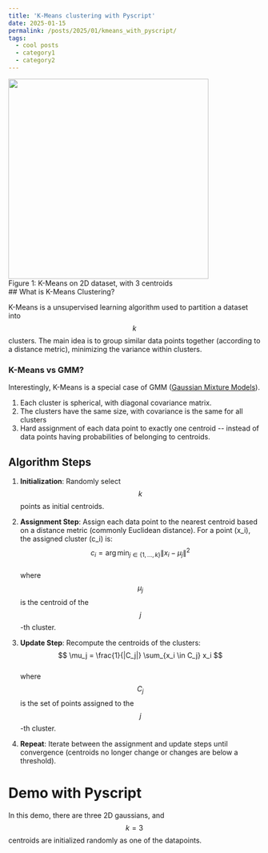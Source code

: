 ```yaml
---
title: 'K-Means clustering with Pyscript'
date: 2025-01-15
permalink: /posts/2025/01/kmeans_with_pyscript/
tags:
  - cool posts
  - category1
  - category2
---
```


<!-- ![kmeans]({{ site.url }}{{ site.baseurl }}/images/kmeans.png) -->
<html>
<img class="center" src="{{ site.url }}{{ site.baseurl }}/images/kmeans.png" width="400">
<figcaption>Figure 1: K-Means on 2D dataset, with 3 centroids</figcaption>
</html>
## What is K-Means Clustering?

K-Means is a unsupervised learning algorithm used to partition a dataset into $$k$$ clusters. The main idea is to group similar data points together (according to a distance metric), minimizing the variance within clusters.

### K-Means vs GMM?
Interestingly, K-Means is a special case of GMM ([Gaussian Mixture Models](https://scikit-learn.org/stable/modules/mixture.html)).
  1. Each cluster is spherical, with diagonal covariance matrix.
  2. The clusters have the same size, with covariance is the same for all clusters
  3. Hard assignment of each data point to exactly one centroid -- instead of data points having probabilities of belonging to centroids.

## Algorithm Steps

1. **Initialization**: Randomly select $$k$$ points as initial centroids.
2. **Assignment Step**: Assign each data point to the nearest centroid based on a distance metric (commonly Euclidean distance). For a point \(x_i\), the assigned cluster \(c_i\) is:  
   $$ 
   c_i = \arg\min_{j \in \{1, \dots, k\}} \| x_i - \mu_j \|^2 
   $$  
   where $$\mu_j$$ is the centroid of the $$j$$-th cluster.

3. **Update Step**: Recompute the centroids of the clusters:  
   $$ 
   \mu_j = \frac{1}{|C_j|} \sum_{x_i \in C_j} x_i 
   $$  
   where $$C_j$$ is the set of points assigned to the $$j$$-th cluster.

4. **Repeat**: Iterate between the assignment and update steps until convergence (centroids no longer change or changes are below a threshold).

# Demo with Pyscript

In this demo, there are three 2D gaussians, and $$k=3$$ centroids are initialized randomly as one of the datapoints.
<html>
    <head>
        <!-- Recommended meta tags -->
        <meta charset="UTF-8">
        <meta name="viewport" content="width=device-width,initial-scale=1.0">
        <script type="module" src="https://pyscript.net/releases/2024.1.1/core.js"></script>
        <!-- <script>
    // Register Service Worker
    if ('serviceWorker' in navigator) {
      // Define the Service Worker logic as a Blob (inline)
      const workerCode = `
        self.addEventListener('fetch', (event) => {
          const newHeaders = new Headers(event.request.headers);
          newHeaders.set('Cross-Origin-Embedder-Policy', 'require-corp');
          newHeaders.set('Cross-Origin-Opener-Policy', 'same-origin');
          const modifiedRequest = new Request(event.request, { headers: newHeaders });
          event.respondWith(fetch(modifiedRequest));
        });
      `;

      // Create a Blob URL for the Service Worker
      const blob = new Blob([workerCode], { type: 'application/javascript' });
      const workerURL = URL.createObjectURL(blob);

      // Register the Service Worker
      navigator.serviceWorker.register(workerURL)
        .then(registration => {
          console.log('Service Worker registered!');
          window.location.reload(); // Force reload to apply headers
        })
        .catch(error => console.error('Service Worker error:', error));
    }
  </script> -->
    </head>
    <body>
        <section class="pyscript">
            <div id="mpl"></div>
            <script type="py"
            src="https://gist.githubusercontent.com/radenmuaz/a00426001425ad3a56a019c1f0f26460/raw/13c019dc44abf06e94deefd0b81e8f8a726eb776/kmeans_pyscript.py"
             config='{"packages":["numpy", "matplotlib"], "sync_main_only": true}'>
            </script>
          </section>
    <script src="https://gist.github.com/radenmuaz/a00426001425ad3a56a019c1f0f26460.js"></script>
    
  </body>

</html>
